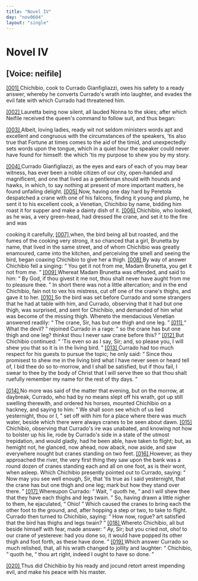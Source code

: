 ```yaml
---
title: "Novel IV"
day: "nov0604"
layout: "single"
---
```

<div id="nov0604" type="novella" who="neifile">
 <h1>
  Novel IV
 </h1>
 <p>
  <h2>
   [Voice: neifile]
  </h2>
 </p>
 <argument>
  <p>
   <a href="{{ site.baseurl }}itDecameron/nov0604#p06040001" id="p06040001">
    [001]
   </a>
   Chichibio, cook to Currado Gianfigliazzi, owes his
	safety to a ready answer, whereby he converts Currado's wrath into laughter, and evades
	the evil fate with which Currado had threatened him.
  </p>
 </argument>
 <div3 type="commentary" who="author">
  <p>
   <a href="{{ site.baseurl }}itDecameron/nov0604#p06040002" id="p06040002">
    [002]
   </a>
   Lauretta
   being now silent, all lauded Nonna to
	the skies; after which Neifile received the queen's command to follow suit, and thus
	began:
  </p>
 </div3>
 <div3 type="commentary" who="neifile">
  <p>
   <a href="{{ site.baseurl }}itDecameron/nov0604#p06040003" id="p06040003">
    [003]
   </a>
   Albeit, loving ladies, ready wit not seldom ministers words apt and
	excellent and congruous with the circumstances of the speakers, 'tis also true that
	Fortune at times comes to the aid of the timid, and unexpectedly sets words upon the
	tongue, which in a quiet hour the speaker could never have found for himself: the which
	'tis my purpose to shew you by my story.
  </p>
 </div3>
 <p>
  <a href="{{ site.baseurl }}itDecameron/nov0604#p06040004" id="p06040004">
   [004]
  </a>
  Currado Gianfigliazzi, as the eyes and ears of each of you
may
 bear witness, has ever been a noble citizen of our city, open-handed
and magnificent, and one that lived as a gentleman should with
 hounds and
hawks, in which, to say nothing at present of more
 important matters, he
found unfailing delight.
  <a href="{{ site.baseurl }}itDecameron/nov0604#p06040005" id="p06040005">
   [005]
  </a>
  Now, having one
 day hard by Peretola despatched a
crane with one of his falcons,
 finding it young and plump, he sent it to
his excellent cook, a
 Venetian, Chichibio by name, bidding him roast it
for supper and
 make a dainty dish of it.
  <a href="{{ site.baseurl }}itDecameron/nov0604#p06040006" id="p06040006">
   [006]
  </a>
  Chichibio, who looked, as he was,
a
 very green-head, had dressed the crane, and set it to the fire and was

cooking it carefully,
  <a href="{{ site.baseurl }}itDecameron/nov0604#p06040007" id="p06040007">
   [007]
  </a>
  when, the bird being all but roasted, and the
 fumes
of the cooking very strong, it so chanced that a girl, Brunetta
 by name,
that lived in the same street, and of whom Chichibio was
 greatly
enamoured, came into the kitchen, and perceiving the smell
  and
seeing the bird, began coaxing Chichibio to give her a thigh.
  <a href="{{ site.baseurl }}itDecameron/nov0604#p06040008" id="p06040008">
   [008]
  </a>
  By way of
answer Chichibio fell a singing:
  <q direct="unspecified">
   You get it not from
 me, Madam
Brunetta, you get it not from me.
  </q>
  <a href="{{ site.baseurl }}itDecameron/nov0604#p06040009" id="p06040009">
   [009]
  </a>
  Whereat Madam
 Brunetta was offended,
and said to him:
  <q direct="unspecified">
   By God, if thou givest
 it me not, thou shalt never
have aught from me to pleasure thee.
  </q>
  In short there was not a little
altercation; and in the end Chichibio,
 fain not to vex his mistress, cut
off one of the crane's thighs, and
 gave it to her.
  <a href="{{ site.baseurl }}itDecameron/nov0604#p06040010" id="p06040010">
   [010]
  </a>
  So the bird was set
before Currado and some strangers
 that he had at table with him, and
Currado, observing that it had but
 one thigh, was surprised, and sent for
Chichibio, and demanded of
 him what was become of the missing thigh.
Whereto the mendacious
 Venetian answered readily:
  <q direct="unspecified">
   The crane, Sir, has
but one thigh and
 one leg.
  </q>
  <a href="{{ site.baseurl }}itDecameron/nov0604#p06040011" id="p06040011">
   [011]
  </a>
  <q direct="unspecified">
   What the devil?
  </q>
  rejoined Currado in
a rage:
  <q direct="unspecified">
   so the
 crane has but one thigh and one leg? thinkst thou I
never saw crane
 before this?
  </q>
  <a href="{{ site.baseurl }}itDecameron/nov0604#p06040012" id="p06040012">
   [012]
  </a>
  But Chichibio continued:
  <q direct="unspecified">
   'Tis even so
as I say,
 Sir; and, so please you, I will shew you that so it is in the
living
 bird.
  </q>
  <a href="{{ site.baseurl }}itDecameron/nov0604#p06040013" id="p06040013">
   [013]
  </a>
  Currado had too much respect for his guests to pursue
the
 topic; he only said:
  <q direct="unspecified">
   Since thou promisest to shew me in the
 living
bird what I have never seen or heard tell of, I bid thee do so
 to-morrow,
and I shall be satisfied, but if thou fail, I swear to thee
 by the body of
Christ that I will serve thee so that thou shalt ruefully
 remember my name
for the rest of thy days.
  </q>
 </p>
 <p>
  <a href="{{ site.baseurl }}itDecameron/nov0604#p06040014" id="p06040014">
   [014]
  </a>
  No more was said of the matter that
evening, but on the morrow,
 at daybreak, Currado, who had by no means
slept off his wrath, got
 up still swelling therewith, and ordered his
horses, mounted Chichibio
 on a hackney, and saying to him:
  <q direct="unspecified">
   We shall
soon see which of us
 lied yesternight, thou or I,
  </q>
  set off with him for
a place where there
 was much water, beside which there were always cranes
to be seen
 about dawn.
  <a href="{{ site.baseurl }}itDecameron/nov0604#p06040015" id="p06040015">
   [015]
  </a>
  Chichibio, observing that Currado's ire was
unabated,
 and knowing not how to bolster up his lie, rode by Currado's
side
 in a state of the utmost trepidation, and would gladly, had he been
able, have taken to flight; but, as hemight not, he glanced, now
 ahead,
now aback, now aside, and saw everywhere nought but cranes
 standing on two
feet.
  <a href="{{ site.baseurl }}itDecameron/nov0604#p06040016" id="p06040016">
   [016]
  </a>
  However, as they approached the river, the
 very first thing they saw
upon the bank was a round dozen of cranes
 standing each and all on one
foot, as is their wont, when asleep.
 Which Chichibio presently pointed out
to Currado, saying:
  <q direct="unspecified">
   Now
 may you see well enough, Sir, that 'tis true as
I said yesternight, that
   the crane has but one thigh and one
leg; mark but how they stand
 over there.
  </q>
  <a href="{{ site.baseurl }}itDecameron/nov0604#p06040017" id="p06040017">
   [017]
  </a>
  Whereupon Currado:
  <q direct="unspecified">
   Wait,
  </q>
  quoth he,
  <q direct="unspecified">
   and I
 will shew thee that they have each thighs
and legs twain.
  </q>
  So,
 having drawn a little nigher to them, he
ejaculated,
  <q direct="unspecified">
   Ohio!
  </q>
  Which
 caused the cranes to bring each the other
foot to the ground, and,
 after hopping a step or two, to take to flight.
Currado then turned
 to Chichibio, saying:
  <q direct="unspecified">
   How now, rogue? art satisfied
that the
 bird has thighs and legs twain?
  </q>
  <a href="{{ site.baseurl }}itDecameron/nov0604#p06040018" id="p06040018">
   [018]
  </a>
  Whereto Chichibio, all but
beside
 himself with fear, made answer:
  <q direct="unspecified">
   Ay, Sir; but you cried not,
oho! to our crane of yestereve: had you done so, it would have
 popped its
other thigh and foot forth, as these have done.
  </q>
  <a href="{{ site.baseurl }}itDecameron/nov0604#p06040019" id="p06040019">
   [019]
  </a>
  Which
 answer Currado
so much relished, that, all his wrath changed to jollity
 and laughter:
  <q direct="unspecified">
   Chichibio,
  </q>
  quoth he,
  <q direct="unspecified">
   thou art right, indeed I
 ought to have so
done.
  </q>
 </p>
 <p>
  <a href="{{ site.baseurl }}itDecameron/nov0604#p06040020" id="p06040020">
   [020]
  </a>
  Thus did Chichibio by his ready and jocund retort arrest
impending
 evil, and make his peace with his master.
 </p>
</div>